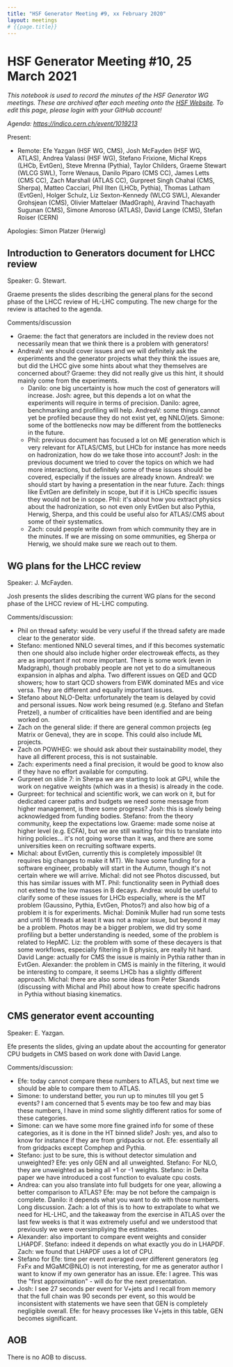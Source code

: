 ```yaml
---
title: "HSF Generator Meeting #9, xx February 2020"
layout: meetings
# {{page.title}}
---
```

# HSF Generator Meeting #10, 25 March 2021

*This notebook is used to record the minutes of the HSF Generator WG meetings. These are archived after each meeting onto the [HSF Website](https://hepsoftwarefoundation.org/organization/minutes.html). To edit this page, please login with your GitHub account!*

*Agenda: <https://indico.cern.ch/event/1019213>*

Present: 
- Remote: Efe Yazgan (HSF WG, CMS), Josh McFayden (HSF WG, ATLAS), Andrea Valassi (HSF WG), Stefano Frixione, Michal Kreps (LHCb, EvtGen), Steve Mrenna (Pythia), Taylor Childers, Graeme Stewart (WLCG SWL), Torre Wenaus, Danilo Piparo (CMS CC), James Letts (CMS CC), Zach Marshall (ATLAS CC), Gurpreet Singh Chahal (CMS, Sherpa), Matteo Cacciari, Phil Ilten (LHCb, Pythia), Thomas Latham (EvtGen), Holger Schulz, Liz Sexton-Kennedy (WLCG SWL), Alexander Grohsjean (CMS), Olivier Mattelaer (MadGraph), Aravind Thachayath Sugunan (CMS), Simone Amoroso (ATLAS), David Lange (CMS), Stefan Roiser (CERN)

Apologies: Simon Platzer (Herwig)

## Introduction to Generators document for LHCC review 
Speaker: G. Stewart.

Graeme presents the slides describing the general plans for the second phase of the LHCC review of HL-LHC computing. The new charge for the review is attached to the agenda.

Comments/discussion
- Graeme: the fact that generators are included in the review does not necessarily mean that we think there is a problem with generators! 
- AndreaV: we should cover issues and we will definitely ask the experiments and the generator projects what they think the issues are, but did the LHCC give some hints about what they themselves are concerned about? Graeme: they did not really give us this hint, it should mainly come from the experiments.
    - Danilo: one big uncertainty is how much the cost of generators will increase. Josh: agree, but this depends a lot on what the experiments will require in terms of precision. Danilo: agree, benchmarking and profiling will help. AndreaV: some things cannot yet be profiled because they do not exist yet, eg NNLO/jets. Simone: some of the bottlenecks now may be different from the bottlenecks in the future.
    - Phil: previous document has focused a lot on ME generation which is very relevant for ATLAS/CMS, but LHCb for instance has more needs on hadronization, how do we take those into account? Josh: in the previous document we tried to cover the topics on which we had more interactions, but definitely some of these issues should be covered, especially if the issues are already known. AndreaV: we should start by having a presentation in the near future. Zach: things like EvtGen are definitely in scope, but if it is LHCb specific issues they would not be in scope. Phil: it's about how you extract physics about the hadronization, so not even only EvtGen but also Pythia, Herwig, Sherpa, and this could be useful also for ATLAS/.CMS about some of their systematics.
    - Zach: could people write down from which community they are in the minutes. If we are missing on some ommunities, eg Sherpa or Herwig, we should make sure we reach out to them.

## WG plans for the LHCC review
Speaker: J. McFayden.

Josh presents the slides describing the current WG plans for the second phase of the LHCC review of HL-LHC computing.

Comments/discussion:
- Phil on thread safety: would be very useful if the thread safety are made clear to the generator side.
- Stefano: mentioned NNLO several times, and if this becomes systematic then one should also include higher order electroweak effects, as they are as important if not more important. There is some work (even in Madgraph), though probably people are not yet to do a simultaneous expansion in alphas and alpha. Two different issues on QED and QCD showers; how to start QCD showers from EWK dominated MEs and vice versa. They are different and equally important issues. 
- Stefano about NLO-Delta: unfortunately the team is delayed by covid and personal issues. Now work being resumed (e.g. Stefano and Stefan Pretzel), a number of criticalities have been identified and are being worked on.
- Zach on the general slide: if there are general common projects (eg Matrix or Geneva), they are in scope. This could also include ML projects. 
- Zach on POWHEG: we should ask about their sustainability model, they have all different process, this is not sustainable. 
- Zach: experiments need a final precision, it would be good to know also if they have no effort available for computing.
- Gurpreet on slide 7: in Sherpa we are starting to look at GPU, while the work on negative weights (which was in a thesis) is already in the code.
- Gurpreet: for technical and scientific work, we can work on it, but for dedicated career paths and budgets we need some message from higher management, is there some progress? Josh: this is slowly being acknowledged from funding bodies. Stefano: from the theory community, keep the expectations low. Graeme: made some noise at higher level (e.g. ECFA), but we are still waiting foir this to translate into hiring policies... it's not going worse than it was, and there are some universities keen on recruiting software experts.
- Michal: about EvtGen, currently this is completely impossible! (It requires big changes to make it MT). We have some funding for a software engineer, probably will start in the Autumn, though it's not certain where we will arrive. Michal: did not see Photos discussed, but this has similar issues with MT. Phil: functionality seen in Pythia8 does not extend to the low masses in B decays. Andrea: would be useful to clarify some of these issues for LHCb especially, where is the MT problem (Gaussino, Pythia, EvtGen, Photos?) and also how big of a problem it is for experiments. Michal: Dominik Muller had run some tests and until 16 threads at least it was not a major issue, but beyond it may be a problem. Photos may be a bigger problem, we did try some profiling but a better understanding is needed, some of the problem is related to HepMC. Liz: the problem with some of these decayers is that some workflows, especially filtering in B physics, are really hit hard. David Lange: actually for CMS the issue is mainly in Pythia rather than in EvtGen. Alexander: the problem in CMS is mainly in the filtering, it would be interesting to compare, it seems LHCb has a slightly different approach. Michal: there are also some ideas from Peter Skands (discussing with Michal and Phil) about how to create specific hadrons in Pythia without biasing kinematics.

## CMS generator event accounting 
Speaker: E. Yazgan.

Efe presents the slides, giving an update about the accounting for generator CPU budgets in CMS based on work done with David Lange.

Comments/discussion:
- Efe: today cannot compare these numbers to ATLAS, but next time we should be able to compare them to ATLAS.
- Simone: to understand better, you run up to minutes till you get 5 events? I am concerned that 5 events may be too few and may bias these numbers, I have in mind some slightly different ratios for some of these categories.
- Simone: can we have some more fine grained info for some of these categories, as it is done in the HT binned slide? Josh: yes, and also to know for instance if they are from gridpacks or not. Efe: essentially all from gridpacks except Comphep and Pythia.
- Stefano: just to be sure, this is without detector simulation and unweighted? Efe: yes only GEN and all unweighted. Stefano: For NLO, they are unweighted as being all +1 or -1 weights. Stefano: in Delta paper we have introduced a cost function to evaluate cpu costs.
- Andrea: can you also translate into full budgets for one year, allowing a better comparison to ATLAS? Efe: may be not before the  campaign is complete. Danilo: it depends what you want to do with those numbers. Long discussion. Zach: a lot of this is to how to extrapolate to what we need for HL-LHC, and the takeaway from the exercise in ATLAS over the last few weeks is that it was extremely useful and we understood that previously we were oversimpliying the estimates. 
- Alexander: also important to compare event weights and consider LHAPDF. Stefano: indeed it depends on what exactly you do in LHAPDF. Zach: we found that LHAPDF uses a lot of CPU.
- Stefano for Efe: time per event averaged over different generators (eg FxFx and MGaMC@NLO) is not interesting, for me as generator author I want to know if my own generator has an issue. Efe: I agree. This was the "first approximation" - will do for the next presentation. 
- Josh: I see 27 seconds per event for V+jets and I recall from memory that the full chain was 90 seconds per event, so this would be inconsistent with statements we have seen that GEN is completely negligible overall. Efe: for heavy processes like V+jets in this table, GEN becomes significant. 

## AOB

There is no AOB to discuss.